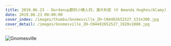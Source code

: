 ```yaml
---
title: 2019.06.23 - Dardanup郡的小矮人村，澳大利亚 (© Amanda Hughes/Alamy)
date: 2019.06.23 00:00:00
cover_index: /images/thumbs/Gnomesville_ZH-CN4402652527_533x300.jpg
cover_detail: /images/Gnomesville_ZH-CN4402652527_1920x1080.jpg
---
```


![Gnomesville](/images/Gnomesville_ZH-CN4402652527_1920x1080.jpg)
